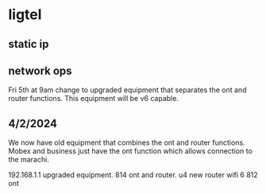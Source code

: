 # ligtel

## static ip

## network ops

Fri 5th at 9am change to upgraded equipment that separates the ont and router functions.  This equipment will be v6 capable.

## 4/2/2024

We now have old equipment that combines the ont and router functions. Mobex and business just have the ont function which allows connection to the marachi.

192.168.1.1
upgraded equipment.
814 ont and router.
u4 new router
wifi 6
812 ont
